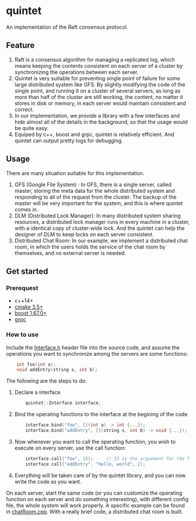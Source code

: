 # quintet
An implementation of the Raft consensus protocol.

## Feature

1. Raft is a consensus algorithm for managing a replicated log, which means keeping the contents consistent on each server of a cluster by synchronizing the operations between each server. 
2. Quintet is very suitable for preventing single point of failure for some large distributed system like GFS. By slightly modifying the code of the single point, and running it on a cluster of several servers, as long as more than half of the cluster are still working, the content, no matter it stores in disk or memory, in each server would maintain consistent and correct.
3. In our implementation, we provide a library with a few interfaces and hide almost all of the details in the background, so that the usage would be quite easy.
4. Equiped by c++, boost and grpc, quintet is relatively efficient. And quintet can output pretty logs for debugging.

## Usage

There are many situation suitable for this implementation.

1. GFS (Google File System) : In GFS, there is a single server, called master, storing the meta data for the whole distributed system and responding to all of the request from the cluster. The backup of the master will be very important for the system, and this is where quintet comes in.
2. DLM (Distributed Lock Manager): In many distributed system sharing resources, a distributed lock manager runs in every machine in a cluster, with a identical copy of cluster-wide lock. And the quintet can help the designer of DLM to keep locks on each server consistent.
3. Distributed Chat Room: In our example, we implement a distributed chat room, in which the users holds the service of the chat room by themselves, and no external server is needed.


## Get started

### Prerequest

* c++14+
* [cmake 3.5+](https://cmake.org/)
* [boost 1.67.0+](https://github.com/grpc/grpc)
* [grpc](https://github.com/grpc/grpc) 

### How to use
Include the [Interface.h](./include/quintet/Interface.h) header file into the source code, and assume the operations you want to synchronize among the servers are some functions:
```c++
    int foo(int a);
    void addEntry(string s, int b);
```
The following are the steps to do:

1. Declare a interface
    ```c++
        quintet::Interface interface;
    ```
2. Bind the operating functions to the interface at the begining of the code  
    ```c++
        interface.bind("foo", [](int a) -> int {...});
        interface.bind("addEntry", [](string s, int b) -> void {...});
    ```
3. Now whenever you want to call the operating function, you wish to execute on every server, use the call function:
    ```c++
        interface.call("foo", 15);     // 15 is the arguement for the foo function
        interface.call("addEntry", "hello, world", 2);
    ```
4. Everything will be taken care of by the quintet library, and you can now write the code as you want. 

On each server, start the same code (or you can customize the operating function on each server and do something interesting), with different config file, the whole system will work properly. A specific example can be found in [chatRoom.cpp](./example/chatRoom.cpp). With a really brief code, a distributed chat room is built.
